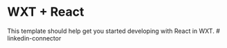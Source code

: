 # WXT + React

This template should help get you started developing with React in WXT.
#   l i n k e d i n - c o n n e c t o r  
 